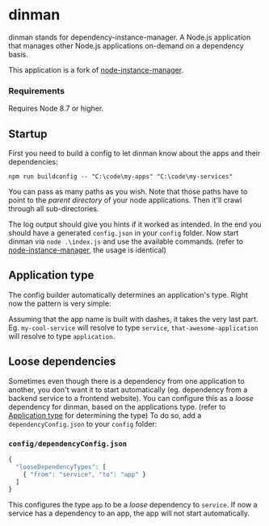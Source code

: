 # dinman
dinman stands for dependency-instance-manager. A Node.js application that manages other Node.js applications on-demand on a dependency basis.

This application is a fork of [node-instance-manager](https://github.com/kihenkel/node-instance-manager "node-instance-manager").

### Requirements
Requires Node 8.7 or higher.

## Startup
First you need to build a config to let dinman know about the apps and their dependencies:

`npm run buildconfig -- "C:\code\my-apps" "C:\code\my-services"`

You can pass as many paths as you wish. Note that those paths have to point to the *parent directory* of your node applications. Then it'll crawl through all sub-directories.

The log output should give you hints if it worked as intended. In the end you should have a generated `config.json` in your `config` folder.
Now start dinman via `node .\index.js` and use the available commands. (refer to [node-instance-manager](https://github.com/kihenkel/node-instance-manager "node-instance-manager"), the usage is identical)

## Application type
The config builder automatically determines an application's type. Right now the pattern is very simple:

Assuming that the app name is built with dashes, it takes the very last part. Eg. `my-cool-service` will resolve to type `service`, `that-awesome-application` will resolve to type `application`.

## Loose dependencies
Sometimes even though there is a dependency from one application to another, you don't want it to start automatically (eg. dependency from a backend service to a frontend website).
You can configure this as a *loose* dependency for dinman, based on the applications type. (refer to [Application type](#application-type) for determining the type)
To do so, add a `dependencyConfig.json` to your `config` folder:

### `config/dependencyConfig.json`
```javascript
{
  "looseDependencyTypes": [
    { "from": "service", "to": "app" }
  ]
}
```

This configures the type `app` to be a *loose* dependency to `service`. If now a service has a dependency to an app, the app will not start automatically.